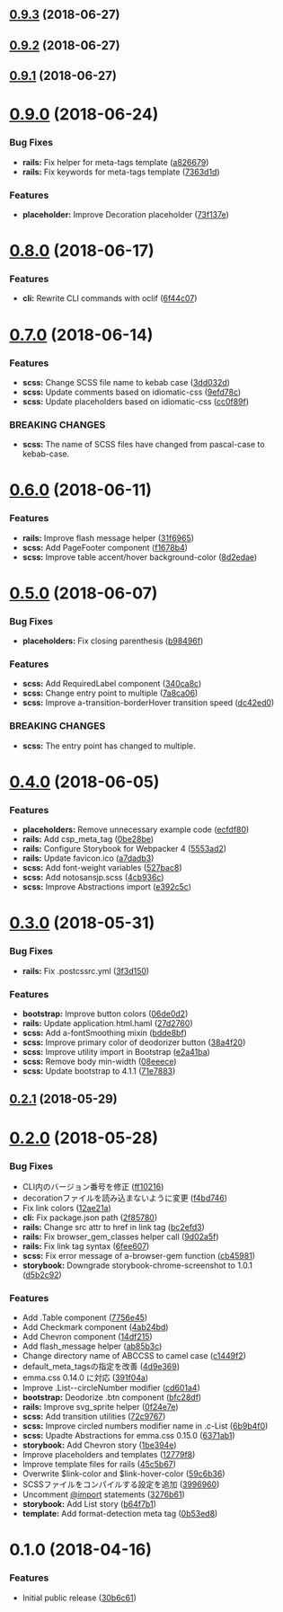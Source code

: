 <a name="0.9.3"></a>
## [0.9.3](https://github.com/ruedap/abccss/compare/v0.9.2...v0.9.3) (2018-06-27)



<a name="0.9.2"></a>
## [0.9.2](https://github.com/ruedap/abccss/compare/v0.9.1...v0.9.2) (2018-06-27)



<a name="0.9.1"></a>
## [0.9.1](https://github.com/ruedap/abccss/compare/v0.9.0...v0.9.1) (2018-06-27)



<a name="0.9.0"></a>
# [0.9.0](https://github.com/ruedap/abccss/compare/v0.8.0...v0.9.0) (2018-06-24)


### Bug Fixes

* **rails:** Fix helper for meta-tags template ([a826679](https://github.com/ruedap/abccss/commit/a826679))
* **rails:** Fix keywords for meta-tags template ([7363d1d](https://github.com/ruedap/abccss/commit/7363d1d))


### Features

* **placeholder:** Improve Decoration placeholder ([73f137e](https://github.com/ruedap/abccss/commit/73f137e))



<a name="0.8.0"></a>
# [0.8.0](https://github.com/ruedap/abccss/compare/v0.7.0...v0.8.0) (2018-06-17)


### Features

* **cli:** Rewrite CLI commands with oclif ([6f44c07](https://github.com/ruedap/abccss/commit/6f44c07))



<a name="0.7.0"></a>
# [0.7.0](https://github.com/ruedap/abccss/compare/v0.6.0...v0.7.0) (2018-06-14)


### Features

* **scss:** Change SCSS file name to kebab case ([3dd032d](https://github.com/ruedap/abccss/commit/3dd032d))
* **scss:** Update comments based on idiomatic-css ([9efd78c](https://github.com/ruedap/abccss/commit/9efd78c))
* **scss:** Update placeholders based on idiomatic-css ([cc0f89f](https://github.com/ruedap/abccss/commit/cc0f89f))


### BREAKING CHANGES

* **scss:** The name of SCSS files have changed from pascal-case to kebab-case.



<a name="0.6.0"></a>
# [0.6.0](https://github.com/ruedap/abccss/compare/v0.5.0...v0.6.0) (2018-06-11)


### Features

* **rails:** Improve flash message helper ([31f6965](https://github.com/ruedap/abccss/commit/31f6965))
* **scss:** Add PageFooter component ([f1678b4](https://github.com/ruedap/abccss/commit/f1678b4))
* **scss:** Improve table accent/hover background-color ([8d2edae](https://github.com/ruedap/abccss/commit/8d2edae))



<a name="0.5.0"></a>
# [0.5.0](https://github.com/ruedap/abccss/compare/v0.4.0...v0.5.0) (2018-06-07)


### Bug Fixes

* **placeholders:** Fix closing parenthesis ([b98496f](https://github.com/ruedap/abccss/commit/b98496f))


### Features

* **scss:** Add RequiredLabel component ([340ca8c](https://github.com/ruedap/abccss/commit/340ca8c))
* **scss:** Change entry point to multiple ([7a8ca06](https://github.com/ruedap/abccss/commit/7a8ca06))
* **scss:** Improve a-transition-borderHover transition speed ([dc42ed0](https://github.com/ruedap/abccss/commit/dc42ed0))


### BREAKING CHANGES

* **scss:** The entry point has changed to multiple.



<a name="0.4.0"></a>
# [0.4.0](https://github.com/ruedap/abccss/compare/v0.3.0...v0.4.0) (2018-06-05)


### Features

* **placeholders:** Remove unnecessary example code ([ecfdf80](https://github.com/ruedap/abccss/commit/ecfdf80))
* **rails:** Add csp_meta_tag ([0be28be](https://github.com/ruedap/abccss/commit/0be28be))
* **rails:** Configure Storybook for Webpacker 4 ([5553ad2](https://github.com/ruedap/abccss/commit/5553ad2))
* **rails:** Update favicon.ico ([a7dadb3](https://github.com/ruedap/abccss/commit/a7dadb3))
* **scss:** Add font-weight variables ([527bac8](https://github.com/ruedap/abccss/commit/527bac8))
* **scss:** Add notosansjp.scss ([4cb936c](https://github.com/ruedap/abccss/commit/4cb936c))
* **scss:** Improve Abstractions import ([e392c5c](https://github.com/ruedap/abccss/commit/e392c5c))



<a name="0.3.0"></a>
# [0.3.0](https://github.com/ruedap/abccss/compare/v0.2.1...v0.3.0) (2018-05-31)


### Bug Fixes

* **rails:** Fix .postcssrc.yml ([3f3d150](https://github.com/ruedap/abccss/commit/3f3d150))


### Features

* **bootstrap:** Improve button colors ([06de0d2](https://github.com/ruedap/abccss/commit/06de0d2))
* **rails:** Update application.html.haml ([27d2760](https://github.com/ruedap/abccss/commit/27d2760))
* **scss:** Add a-fontSmoothing mixin ([bdde8bf](https://github.com/ruedap/abccss/commit/bdde8bf))
* **scss:** Improve primary color of deodorizer button ([38a4f20](https://github.com/ruedap/abccss/commit/38a4f20))
* **scss:** Improve utility import in Bootstrap ([e2a41ba](https://github.com/ruedap/abccss/commit/e2a41ba))
* **scss:** Remove body min-width ([08eeece](https://github.com/ruedap/abccss/commit/08eeece))
* **scss:** Update bootstrap to 4.1.1 ([71e7883](https://github.com/ruedap/abccss/commit/71e7883))



<a name="0.2.1"></a>
## [0.2.1](https://github.com/ruedap/abccss/compare/v0.2.0...v0.2.1) (2018-05-29)



<a name="0.2.0"></a>
# [0.2.0](https://github.com/ruedap/abccss/compare/v0.1.0...v0.2.0) (2018-05-28)


### Bug Fixes

* CLI内のバージョン番号を修正 ([ff10216](https://github.com/ruedap/abccss/commit/ff10216))
* decorationファイルを読み込まないように変更 ([f4bd746](https://github.com/ruedap/abccss/commit/f4bd746))
* Fix link colors ([12ae21a](https://github.com/ruedap/abccss/commit/12ae21a))
* **cli:** Fix package.json path ([2f85780](https://github.com/ruedap/abccss/commit/2f85780))
* **rails:** Change src attr to href in link tag ([bc2efd3](https://github.com/ruedap/abccss/commit/bc2efd3))
* **rails:** Fix browser_gem_classes helper call ([9d02a5f](https://github.com/ruedap/abccss/commit/9d02a5f))
* **rails:** Fix link tag syntax ([6fee607](https://github.com/ruedap/abccss/commit/6fee607))
* **scss:** Fix error message of a-browser-gem function ([cb45981](https://github.com/ruedap/abccss/commit/cb45981))
* **storybook:** Downgrade storybook-chrome-screenshot to 1.0.1 ([d5b2c92](https://github.com/ruedap/abccss/commit/d5b2c92))


### Features

* Add .Table component ([7756e45](https://github.com/ruedap/abccss/commit/7756e45))
* Add Checkmark component ([4ab24bd](https://github.com/ruedap/abccss/commit/4ab24bd))
* Add Chevron component ([14df215](https://github.com/ruedap/abccss/commit/14df215))
* Add flash_message helper ([ab85b3c](https://github.com/ruedap/abccss/commit/ab85b3c))
* Change directory name of ABCCSS to camel case ([c1449f2](https://github.com/ruedap/abccss/commit/c1449f2))
* default_meta_tagsの指定を改善 ([4d9e369](https://github.com/ruedap/abccss/commit/4d9e369))
* emma.css 0.14.0 に対応 ([391f04a](https://github.com/ruedap/abccss/commit/391f04a))
* Improve .List--circleNumber modifier ([cd601a4](https://github.com/ruedap/abccss/commit/cd601a4))
* **bootstrap:** Deodorize .btn component ([bfc28df](https://github.com/ruedap/abccss/commit/bfc28df))
* **rails:** Improve svg_sprite helper ([0f24e7e](https://github.com/ruedap/abccss/commit/0f24e7e))
* **scss:** Add transition utilities ([72c9767](https://github.com/ruedap/abccss/commit/72c9767))
* **scss:** Improve circled numbers modifier name in .c-List ([6b9b4f0](https://github.com/ruedap/abccss/commit/6b9b4f0))
* **scss:** Upadte Abstractions for emma.css 0.15.0 ([6371ab1](https://github.com/ruedap/abccss/commit/6371ab1))
* **storybook:** Add Chevron story ([1be394e](https://github.com/ruedap/abccss/commit/1be394e))
* Improve placeholders and templates ([12779f8](https://github.com/ruedap/abccss/commit/12779f8))
* Improve template files for rails ([45c5b67](https://github.com/ruedap/abccss/commit/45c5b67))
* Overwrite $link-color and $link-hover-color ([59c6b36](https://github.com/ruedap/abccss/commit/59c6b36))
* SCSSファイルをコンパイルする設定を追加 ([3996960](https://github.com/ruedap/abccss/commit/3996960))
* Uncomment [@import](https://github.com/import) statements ([3276b61](https://github.com/ruedap/abccss/commit/3276b61))
* **storybook:** Add List story ([b64f7b1](https://github.com/ruedap/abccss/commit/b64f7b1))
* **template:** Add format-detection meta tag ([0b53ed8](https://github.com/ruedap/abccss/commit/0b53ed8))



<a name="0.1.0"></a>
# 0.1.0 (2018-04-16)


### Features

* Initial public release ([30b6c61](https://github.com/ruedap/abccss/commit/30b6c61))



